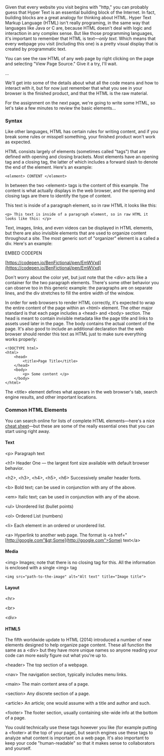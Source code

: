 Given that every website you visit begins with "http," you can probably guess that Hyper Text is an essential building block of the Internet. In fact, building blocks are a great analogy for thinking about HTML. Hyper Text Markup Language \(HTML\) isn't really programing, in the same way that languages like Java or C are, because HTML doesn't deal with logic and interaction in any complex sense. But like those programming languages, it's important to remember that HTML is text—_only text._ Which means that every webpage you visit \(including this one\) is a pretty visual display that is created by programmatic text.

You can see the raw HTML of any web page by right clicking on the page and selecting "View Page Source." Give it a try, I'll wait.

...

We'll get into some of the details about what all the code means and how to interact with it, but for now just remember that what you see in your browser is the finished product, and that the HTML is the raw material.

For the assignment on the next page, we're going to write some HTML, so let's take a few minutes to review the basic elements...

### Syntax

Like other languages, HTML has certain rules for writing content, and if you break some rules or misspell something, your finished product won't work as expected.

HTML consists largely of elements \(sometimes called "tags"\) that are defined with opening and closing  brackets. Most elements have an opening tag and a closing tag, the latter of which includes a forward slash to denote the end of the element. Here's an example:

```
<element> CONTENT </element>
```

In between the two &lt;element&gt; tags is the content of this example. The content is what actually displays in the web browser, and the opening and closing tags are there to identify the type of content.

This text is inside of a paragraph element, so in raw HTML it looks like this:

```
<p> This text is inside of a paragraph element, so in raw HTML it looks like this: </p>
```

Text, images, links, and even videos can be displayed in HTML elements, but there are also invisible elements that are used to organize content throughout a site. The most generic sort of "organizer" element is a called a div. Here's an example:

EMBED CODEPEN

[https://codepen.io/BenFictional/pen/EmWVxd](https://codepen.io/BenFictional/pen/EmWVxd)

Don't worry about the color yet, but just note that the &lt;div&gt; acts like a container for the two paragraph elements. There's some other behavior you can observe too in this generic example: the paragraphs are on separate lines, and the div stretches to fill the entire width of the window.

In order for web browsers to render HTML correctly, it's expected to wrap the entire content of the page within an &lt;html&gt; element.   The other major standard is that each page includes a &lt;head&gt; and &lt;body&gt; section. The head is meant to contain invisible metadata like the page title and links to assets used later in the page. The body contains the actual content of the page. It's also good to include an additional declaration that the web browser should render this text as HTML just to make sure everything works properly:

```
<!DOCTYPE html>
<html>
    <head>
        <title>Page Title</title>
    </head>
    <body>
        <p> Some content </p>
    </body>
</html>
```

The &lt;title&gt; element defines what appears in the web browser's tab, search engine results, and other important locations.

### Common HTML Elements

You can search online for lists of complete HTML elements—here's a nice [cheat sheet](https://websitesetup.org/html5-cheat-sheet/)—but these are some of the really essential ones that you can start using right away.

#### Text

&lt;p&gt; Paragraph text

&lt;h1&gt; Header One — the largest font size available with default browser behavior.

&lt;h2&gt;, &lt;h3&gt;, &lt;h4&gt;, &lt;h5&gt;, &lt;h6&gt; Successively smaller header fonts.

&lt;b&gt; Bold text; can be used in conjunction with any of the above.

&lt;em&gt; Italic text; can be used in conjunction with any of the above.

&lt;ul&gt; Unordered list \(bullet points\)

&lt;ol&gt; Ordered List \(numbers\)

&lt;li&gt; Each element in an ordered or unordered list.

&lt;a&gt; Hyperlink to another web page. The format is &lt;a href="[http://google.com"&gt;Some](http://google.com">Some) text&lt;/a&gt;

#### Media

&lt;img&gt; Images; note that there is no closing tag for this. All the information is enclosed with a single &lt;img&gt; tag

```
<img src="path-to-the-image" alt="Alt text" title="Image title">
```



#### Layout

&lt;hr&gt;

&lt;br&gt;

&lt;div&gt;

#### HTML5

The fifth worldwide update to HTML \(2014\) introduced a number of new elements designed to help organize page content. These all function the same as a &lt;div&gt; but they have more unique names so anyone reading your code can more easily figure out what you're up to.

&lt;header&gt; The top section of a webpage.

&lt;nav&gt; The navigation section, typically includes menu links.

&lt;main&gt; The main content area of a page.

&lt;section&gt; Any discrete section of a page.

&lt;article&gt; An article; one would assume with a title and author and such.

&lt;footer&gt; The footer section, usually containing site-wide info at the bottom of a page.

You could technically use these tags however you like \(for example putting a &lt;footer&gt; at the top of your page\), but search engines use these tags to analyze what content is important on a web page. It's also important to keep your code "human-readable" so that it makes sense to collaborators and yourself.



